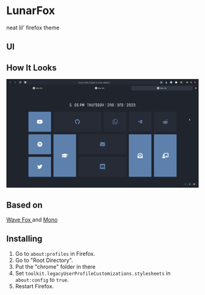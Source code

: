 # LunarFox
neat lil' firefox theme
## UI
## How It Looks
<div>
    <a href="https://www.patreon.com/witalihirsch">
        <img src="firefox.png" width="900px" >
    </a>
</div>

## Based on 
 <a href="https://github.com/QNetITQ/WaveFox">
  Wave Fox
 </a> 
and
 <a href="https://github.com/witalihirsch/Mono-firefox-theme">
  Mono
 </a> 
 
## Installing
1. Go to `about:profiles` in Firefox.
2. Go to "Root Directory".
4. Put the "chrome" folder in there
5. Set `toolkit.legacyUserProfileCustomizations.stylesheets` in `about:config` to `true`.
6. Restart Firefox.


 
